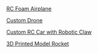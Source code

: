 [RC Foam Airplane](./plane.md)

[Custom Drone](./drone.md)

[Custom RC Car with Robotic Claw](./car.md)

[3D Printed Model Rocket](./rocket.md)

